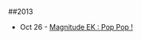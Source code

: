 ##2013
* Oct 26 - [Magnitude EK : Pop Pop !](http://malware.dontneedcoffee.com/2013/10/Magnitude.html)
